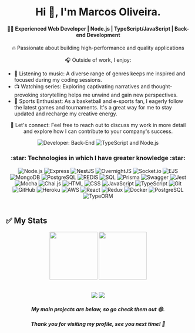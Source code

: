 <h1 align="center">Hi 👋, I'm Marcos Oliveira.</h1>

<h4 align="center">👨‍💻 Experienced Web Developer | Node.js | TypeScript/JavaScript | Back-end Development</h4>

<p align="center">🔥 Passionate about building high-performance and quality applications</p>

<p align="center">🎧 Outside of work, I enjoy:</p>

- 🎵 Listening to music: A diverse range of genres keeps me inspired and focused during my coding sessions.
- 📺 Watching series: Exploring captivating narratives and thought-provoking storytelling helps me unwind and gain new perspectives.
- 🏀 Sports Enthusiast: As a basketball and e-sports fan, I eagerly follow the latest games and tournaments. It's a great way for me to stay updated and recharge my creative energy.

<p align="center">📩 Let's connect: Feel free to reach out to discuss my work in more detail and explore how I can contribute to your company's success.</p>

<p align="center">
  <img src="https://img.shields.io/badge/Developer-Back--End-brightgreen" alt="Developer: Back-End">
  <img src="https://img.shields.io/badge/TypeScript-Node.js-blue" alt="TypeScript and Node.js">
</p>

<h3 align="center">:star: Technologies in which I have greater knowledge :star:</h3>

<div align="center">
  <img src="https://img.shields.io/badge/Node.js-green?style=for-the-badge&logo=node.js&logoColor=black" alt="Node.js">
  <img src="https://img.shields.io/badge/Express-blue?style=for-the-badge&logo=Express&logoColor=white" alt="Express">
  <img src="https://img.shields.io/badge/NestJS-red?style=for-the-badge&logo=NestJS&logoColor=white" alt="NestJS">
  <img src="https://img.shields.io/badge/OvernightJs-darkblue?style=for-the-badge&logo=OvernightJS&logoColor=white" alt="OvernightJS">
  <img src="https://img.shields.io/badge/Socket.io-black?style=for-the-badge&logo=Socket.io&logoColor=white" alt="Socket.io">
  <img src="https://img.shields.io/badge/EJS-grey?style=for-the-badge&logo=template&logoColor=white" alt="EJS">
  <img src="https://img.shields.io/badge/MongoDB-green?style=for-the-badge&logo=mongodb&logoColor=white" alt="MongoDB">
  <img src="https://img.shields.io/badge/PostgreSQL-green?style=for-the-badge&logo=postgreSQL&logoColor=white" alt="PostgreSQL">
  <img src="https://img.shields.io/badge/REDIS-green?style=for-the-badge&logo=redis&logoColor=white" alt="REDIS">
  <img src="https://img.shields.io/badge/SQL-green?style=for-the-badge&logo=SQL&logoColor=white" alt="SQL">
  <img src="https://img.shields.io/badge/Prisma-blue?style=for-the-badge&logo=Prisma&logoColor=white" alt="Prisma">
  <img src="https://img.shields.io/badge/Swagger-blue?style=for-the-badge&logo=Swagger&logoColor=white" alt="Swagger">
  <img src="https://img.shields.io/badge/Jest-brown?style=for-the-badge&logo=jest&logoColor=white" alt="Jest">
  <img src="https://img.shields.io/badge/Mocha-brown?style=for-the-badge&logo=Mocha&logoColor=black" alt="Mocha">
  <img src="https://img.shields.io/badge/Chai.js-beige?style=for-the-badge&logo=Chai.js&logoColor=white" alt="Chai.js">
  <img src="https://img.shields.io/badge/HTML-239120?style=for-the-badge&logo=HTML5&logoColor=white" alt="HTML">
  <img src="https://img.shields.io/badge/CSS-239120?style=for-the-badge&logo=css3&logoColor=white" alt="CSS">
  <img src="https://img.shields.io/badge/JavaScript-F7DF1E?style=for-the-badge&logo=JavaScript&logoColor=black" alt="JavaScript">
  <img src="https://img.shields.io/badge/TypeScript-blue?style=for-the-badge&logo=JavaScript&logoColor=black" alt="TypeScript">
  <img src="https://img.shields.io/badge/Git-ED8B00?style=for-the-badge&logo=Git&logoColor=white" alt="Git">
  <img src="https://img.shields.io/badge/Github-grey?style=for-the-badge&logo=Github&logoColor=white" alt="GitHub">
  <img src="https://img.shields.io/badge/Heroku-purple?style=for-the-badge&logo=Heroku&logoColor=white" alt="Heroku">
  <img src="https://img.shields.io/badge/AWS-purple?style=for-the-badge&logo=AWS&logoColor=white" alt="AWS">
  <img src="https://img.shields.io/badge/React-20232A?style=for-the-badge&logo=React&logoColor=white" alt="React">
  <img src="https://img.shields.io/badge/redux-purple?style=for-the-badge&logo=redux&logoColor=white" alt="Redux">
  <img src="https://img.shields.io/badge/docker-blue?style=for-the-badge&logo=docker&logoColor=white" alt="Docker">
  <img src="https://img.shields.io/badge/PostgreSQL-ocean?style=for-the-badge&logo=PostgreSQL&logoColor=white" alt="PostgreSQL">
  <img src="https://img.shields.io/badge/TypeORM-ocean?style=for-the-badge&logo=TypeORM&logoColor=white" alt="TypeORM">
</div>

<br>

## :white_check_mark: My Stats ##

<div align="center">
  <img height="130em" src="https://github-readme-stats.vercel.app/api?username=Marcos-OliveiraVO&show_icons=true&theme=dracula&include_all_commits=true&count_private=true"/>
  <img height="130em" src="https://github-readme-stats.vercel.app/api/top-langs/?username=Marcos-OliveiraVO&layout=compact&langs_count=7&theme=dracula"/>
</div>

<br>

<p align="center">
  <a href="mailto:marcosoliveira.rd@gmail.com"><img src="https://img.shields.io/badge/-Gmail-%23333?style=for-the-badge&logo=gmail&logoColor=white" target="_blank"></a>
  <a href="https://www.linkedin.com/in/marcos-oliveira-a5b676236/" target="_blank"><img src="https://img.shields.io/badge/-LinkedIn-%230077B5?style=for-the-badge&logo=linkedin&logoColor=white" target="_blank"></a>
</p>

<h5 align="center">My main projects are below, so go check them out 😄.</h5>
<h5 align="center">Thank you for visiting my profile, see you next time! 👋</h5>
